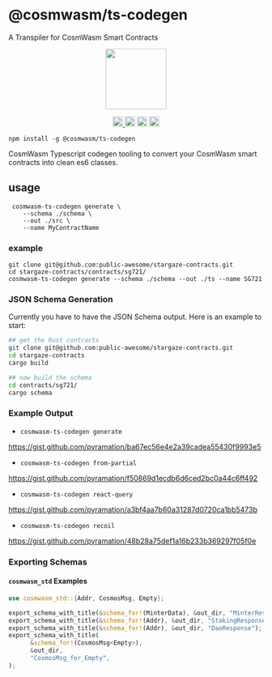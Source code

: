 # @cosmwasm/ts-codegen

A Transpiler for CosmWasm Smart Contracts

<p align="center">
  <img width="120" src="https://user-images.githubusercontent.com/545047/163705368-bc899f6d-a2de-43ee-889b-dbf44e17f288.png">
</p>

<p align="center" width="100%">
  <a href="https://github.com/CosmWasm/ts-codegen/actions/workflows/run-tests.yaml">
    <img height="20" src="https://github.com/CosmWasm/ts-codegen/actions/workflows/run-tests.yaml/badge.svg" />
  </a>
   <a href="https://github.com/CosmWasm/ts-codegen/blob/main/LICENSE-MIT"><img height="20" src="https://img.shields.io/badge/license-MIT-blue.svg"></a>
   <a href="https://github.com/CosmWasm/ts-codegen/blob/main/LICENSE-Apache"><img height="20" src="https://img.shields.io/badge/license-Apache-blue.svg"></a>
   <a href="https://www.npmjs.com/package/@cosmwasm/ts-codegen"><img height="20" src="https://img.shields.io/github/package-json/v/CosmWasm/ts-codegen?filename=packages%2Fts-codegen%2Fpackage.json"></a>
</p>

```
npm install -g @cosmwasm/ts-codegen
```

CosmWasm Typescript codegen tooling to convert your CosmWasm smart contracts into clean es6 classes.

## usage

```
 cosmwasm-ts-codegen generate \
    --schema ./schema \
    --out ./src \
    --name MyContractName
 ```

### example 

```
git clone git@github.com:public-awesome/stargaze-contracts.git
cd stargaze-contracts/contracts/sg721/
cosmwasm-ts-codegen generate --schema ./schema --out ./ts --name SG721
```

### JSON Schema Generation

Currently you have to have the JSON Schema output. Here is an example to start:

```sh
## get the Rust contracts
git clone git@github.com:public-awesome/stargaze-contracts.git
cd stargaze-contracts
cargo build

## now build the schema
cd contracts/sg721/
cargo schema
```

### Example Output

- `cosmwasm-ts-codegen generate`

https://gist.github.com/pyramation/ba67ec56e4e2a39cadea55430f9993e5

- `cosmwasm-ts-codegen from-partial`

https://gist.github.com/pyramation/f50869d1ecdb6d6ced2bc0a44c6ff492

- `cosmwasm-ts-codegen react-query`

https://gist.github.com/pyramation/a3bf4aa7b60a31287d0720ca1bb5473b

- `cosmwasm-ts-codegen recoil`

https://gist.github.com/pyramation/48b28a75def1a16b233b369297f05f0e


### Exporting Schemas

#### `cosmwasm_std` Examples

```rs
use cosmwasm_std::{Addr, CosmosMsg, Empty};

export_schema_with_title(&schema_for!(MinterData), &out_dir, "MinterResponse");
export_schema_with_title(&schema_for!(Addr), &out_dir, "StakingResponse");
export_schema_with_title(&schema_for!(Addr), &out_dir, "DaoResponse");
export_schema_with_title(
      &schema_for!(CosmosMsg<Empty>),
      &out_dir,
      "CosmosMsg_for_Empty",
);
```